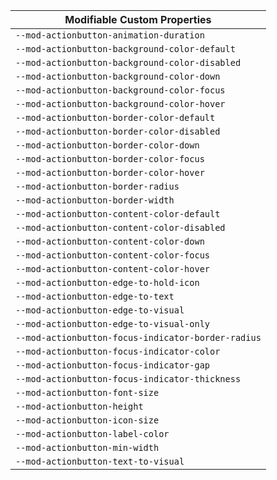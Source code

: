 | Modifiable Custom Properties                       |
| -------------------------------------------------- |
| `--mod-actionbutton-animation-duration`            |
| `--mod-actionbutton-background-color-default`      |
| `--mod-actionbutton-background-color-disabled`     |
| `--mod-actionbutton-background-color-down`         |
| `--mod-actionbutton-background-color-focus`        |
| `--mod-actionbutton-background-color-hover`        |
| `--mod-actionbutton-border-color-default`          |
| `--mod-actionbutton-border-color-disabled`         |
| `--mod-actionbutton-border-color-down`             |
| `--mod-actionbutton-border-color-focus`            |
| `--mod-actionbutton-border-color-hover`            |
| `--mod-actionbutton-border-radius`                 |
| `--mod-actionbutton-border-width`                  |
| `--mod-actionbutton-content-color-default`         |
| `--mod-actionbutton-content-color-disabled`        |
| `--mod-actionbutton-content-color-down`            |
| `--mod-actionbutton-content-color-focus`           |
| `--mod-actionbutton-content-color-hover`           |
| `--mod-actionbutton-edge-to-hold-icon`             |
| `--mod-actionbutton-edge-to-text`                  |
| `--mod-actionbutton-edge-to-visual`                |
| `--mod-actionbutton-edge-to-visual-only`           |
| `--mod-actionbutton-focus-indicator-border-radius` |
| `--mod-actionbutton-focus-indicator-color`         |
| `--mod-actionbutton-focus-indicator-gap`           |
| `--mod-actionbutton-focus-indicator-thickness`     |
| `--mod-actionbutton-font-size`                     |
| `--mod-actionbutton-height`                        |
| `--mod-actionbutton-icon-size`                     |
| `--mod-actionbutton-label-color`                   |
| `--mod-actionbutton-min-width`                     |
| `--mod-actionbutton-text-to-visual`                |
